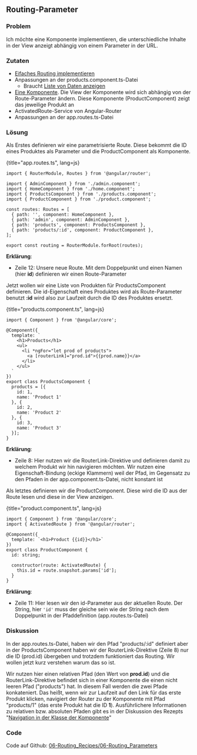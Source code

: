 ## Routing-Parameter

### Problem

Ich möchte eine Komponente implementieren, die unterschiedliche Inhalte in der View anzeigt abhängig von einem Parameter in der URL.

### Zutaten

* [Eifaches Routing implementieren](#c06-routing-basics)
* Anpassungen an der products.component.ts-Datei
  * Braucht [Liste von Daten anzeigen](#c03-data-list)
* [Eine Komponente](#c02-component-definition). Die View der Komponente wird sich abhängig von der Route-Parameter ändern. Diese Komponente (ProductComponent) zeigt das jeweilige Produkt an
* ActivatedRoute-Service von Angular-Router
* Anpassungen an der app.routes.ts-Datei

### Lösung

Als Erstes definieren wir eine parametrisierte Route.
Diese bekommt die ID eines Produktes als Parameter und die ProductComponent als Komponente.

{title="app.routes.ts", lang=js}
```
import { RouterModule, Routes } from '@angular/router';

import { AdminComponent } from './admin.component';
import { HomeComponent } from './home.component';
import { ProductsComponent } from './products.component';
import { ProductComponent } from './product.component';

const routes: Routes = [
  { path: '', component: HomeComponent },
  { path: 'admin', component: AdminComponent },
  { path: 'products', component: ProductsComponent },
  { path: 'products/:id', component: ProductComponent },
];

export const routing = RouterModule.forRoot(routes);
```

__Erklärung__:

* Zeile 12: Unsere neue Route. Mit dem Doppelpunkt und einen Namen (hier __id__) definieren wir einen Route-Parameter

Jetzt wollen wir eine Liste von Produkten für ProductsComponent definieren.
Die id-Eigenschaft eines Produktes wird als Route-Parameter benutzt __:id__ wird also zur Laufzeit durch die ID des Produktes ersetzt.

{title="products.component.ts", lang=js}
```
import { Component } from '@angular/core';

@Component({
  template: `
    <h1>Products</h1>
    <ul>
      <li *ngFor="let prod of products">
        <a [routerLink]="prod.id">{{prod.name}}</a>
      </li>
    </ul>
  `
})
export class ProductsComponent {
  products = [{
    id: 1,
    name: 'Product 1'
  }, {
    id: 2,
    name: 'Product 2'
  }, {
    id: 3,
    name: 'Product 3'
  }];
}
```

__Erklärung__:

* Zeile 8: Hier nutzen wir die RouterLink-Direktive und definieren damit zu welchem Produkt wir hin navigieren möchten. Wir nutzen eine Eigenschaft-Bindung (eckige Klammern) weil der Pfad, im Gegensatz zu den Pfaden in der app.component.ts-Datei, nicht konstant ist

Als letztes definieren wir die ProductComponent.
Diese wird die ID aus der Route lesen und diese in der View anzeigen.

{title="product.component.ts", lang=js}
```
import { Component } from '@angular/core';
import { ActivatedRoute } from '@angular/router';

@Component({
  template: `<h1>Product {{id}}</h1>`
})
export class ProductComponent {
  id: string;

  constructor(route: ActivatedRoute) {
    this.id = route.snapshot.params['id'];
  }
}
```

__Erklärung__:

* Zeile 11: Hier lesen wir den id-Parameter aus der aktuellen Route. Der String, hier `'id'` muss der gleiche sein wie der String nach dem Doppelpunkt in der Pfaddefinition (app.routes.ts-Datei)

### Diskussion

In der app.routes.ts-Datei, haben wir den Pfad "products/:id" definiert aber in der ProductsComponent haben wir der RouterLink-Direktive (Zeile 8) nur die ID (prod.id) übergeben und trotzdem funktioniert das Routing.
Wir wollen jetzt kurz verstehen warum das so ist.

Wir nutzen hier einen relativen Pfad (den Wert von __prod.id__) und die RouterLink-Direktive befindet sich in einer Komponente die einen nicht leeren Pfad ("products") hat.
In diesem Fall werden die zwei Pfade konkateniert.
Das heißt, wenn wir zur Laufzeit auf den Link für das erste Produkt klicken, navigiert der Router zu der Komponente mit Pfad "products/1" (das erste Produkt hat die ID __1__).
Ausführlichere Informationen zu relativen bzw. absoluten Pfaden gibt es in der Diskussion des Rezepts "[Navigation in der Klasse der Komponente](#c06-navigate-in-class)"

### Code

Code auf Github: [06-Routing\_Recipes/06-Routing\_Parameters](https://github.com/jsperts/angular2_kochbuch_code/tree/master/06-Routing_Recipes/06-Routing_Parameters)

